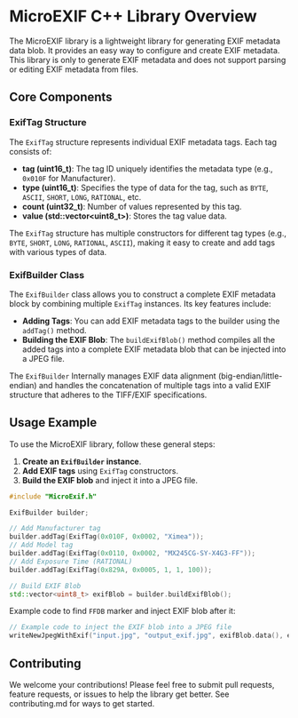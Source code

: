 # MicroEXIF C++ Library Overview

The MicroEXIF library is a lightweight library for generating EXIF metadata data blob. It provides an easy way to configure and create EXIF metadata.
This library is only to generate EXIF metadata and does not support parsing or editing EXIF metadata from files.

## Core Components

### ExifTag Structure

The `ExifTag` structure represents individual EXIF metadata tags. Each tag consists of:

- **tag (uint16\_t)**: The tag ID uniquely identifies the metadata type (e.g., `0x010F` for Manufacturer).
- **type (uint16\_t)**: Specifies the type of data for the tag, such as `BYTE`, `ASCII`, `SHORT`, `LONG`, `RATIONAL`, etc.
- **count (uint32\_t)**: Number of values represented by this tag.
- **value (std::vector\<uint8\_t>)**: Stores the tag value data.

The `ExifTag` structure has multiple constructors for different tag types (e.g., `BYTE`, `SHORT`, `LONG`, `RATIONAL`, `ASCII`), making it easy to create and add tags with various types of data.

### ExifBuilder Class

The `ExifBuilder` class allows you to construct a complete EXIF metadata block by combining multiple `ExifTag` instances. Its key features include:

- **Adding Tags**: You can add EXIF metadata tags to the builder using the `addTag()` method.
- **Building the EXIF Blob**: The `buildExifBlob()` method compiles all the added tags into a complete EXIF metadata blob that can be injected into a JPEG file.

The `ExifBuilder` Internally manages EXIF data alignment (big-endian/little-endian) and handles the concatenation of multiple tags into a valid EXIF structure that adheres to the TIFF/EXIF specifications.

## Usage Example

To use the MicroEXIF library, follow these general steps:

1. **Create an `ExifBuilder` instance**.
2. **Add EXIF tags** using `ExifTag` constructors.
3. **Build the EXIF blob** and inject it into a JPEG file.

```cpp
#include "MicroExif.h"

ExifBuilder builder;

// Add Manufacturer tag
builder.addTag(ExifTag(0x010F, 0x0002, "Ximea"));
// Add Model tag
builder.addTag(ExifTag(0x0110, 0x0002, "MX245CG-SY-X4G3-FF"));
// Add Exposure Time (RATIONAL)
builder.addTag(ExifTag(0x829A, 0x0005, 1, 1, 100));

// Build EXIF Blob
std::vector<uint8_t> exifBlob = builder.buildExifBlob();
```
Example code to find `FFDB` marker and inject EXIF blob after it:

```cpp
// Example code to inject the EXIF blob into a JPEG file
writeNewJpegWithExif("input.jpg", "output_exif.jpg", exifBlob.data(), exifBlob.size());
```

## Contributing
We welcome your contributions! Please feel free to submit pull requests, feature requests, or issues to help the library get better.
See contributing.md for ways to get started.
